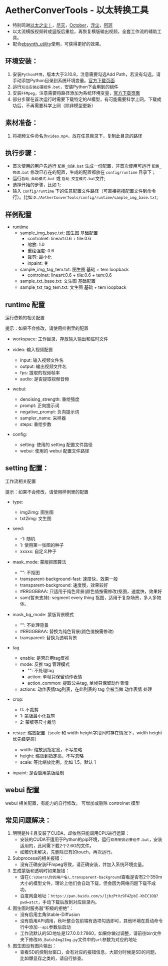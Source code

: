 # AetherConverTools - 以太转换工具
- 特别鸣谢[以太之尘丨](https://space.bilibili.com/1689500)，[尽灭](https://github.com/GoldenLoong)，[October](https://github.com/philodoxos)，[浮尘](https://b23.tv/qZusVvg)，[阿珂](https://github.com/ItTianYuStudio)
- 以太流横版视频转成竖版后重绘，再恢复横版输出视频，全套工作流的辅助工具。
- 配合[ebsynth_utility](https://github.com/s9roll7/ebsynth_utility)使用，可获得更好的效果。
## 环境安装：
1. 安装``Python环境``，版本大于3.10.8，注意需要勾选Add Path，若没有勾选，请手动添加Python目录到系统环境变量。[官方下载页面](https://www.python.org/downloads/)
2. 运行``双击安装必要组件.bat``，安装Python下会用到的组件
3. 安装``FFMpeg``，注意需要将路径添加为系统环境变量，[官方下载页面](https://github.com/BtbN/FFmpeg-Builds/releases)
4. 部分步骤在首次运行时需要下载特定的AI模型，有可能需要科学上网，下载成功后，不再需要科学上网（除非模型更新）

## 素材准备：
1. 将视频文件命名为`video.mp4`，放在任意目录下，复制此目录的路径

## 执行步骤：
- 首次使用的用户先运行 `配置_创建.bat` 生成一份配置，非首次使用可运行 `配置_修改.bat` 修改已存在的配置，生成的配置都放在 `config/runtime` 目录下；
- 运行`启动_自动模式.bat` 或 `启动_交互模式.bat`文件;
- 选择开始的步骤，比如 1;
- 输入 `config/runtime` 下的任意配置文件路径（可直接拖拽配置文件到命令行）。比如 `D:/AetherConverTools/config/runtime/sample_img_base.txt`;

## 样例配置

- runtime
  - sample_img_base.txt: 图生图 基础配置
    - controlnet: lineart:0.6 + tile:0.6
    - 缩放: 1.0
    - 重绘强度: 0.6
    - 裁剪: 最小化
    - inpaint: 关
  - sample_img_tag_tem.txt: 图生图 基础 + tem loopback
    - controlnet: lineart:0.6 + tile:0.6 + tem:0.6
  - sample_txt_base.txt: 文生图 基础配置
  - sample_txt_tag_tem.txt: 文生图 基础 + tem loopback


## runtime 配置

运行依赖的相关配置

提示：如果不会修改，请使用样例里的配置

- workspace: 工作目录，存放输入输出和临时文件

- video: 输入视频配置
  - input: 输入视频文件名
  - output: 输出视频文件名
  - fps: 提取的视频帧率
  - audio: 是否提取视频音频

- webui:
  - denoising_strength: 重绘强度
  - prompt: 正向提示词
  - negative_prompt: 负向提示词
  - sampler_name: 采样器
  - steps: 重绘步数

- config:
  - setting: 使用的 setting 配置文件路径
  - webui: 使用的 webui 配置文件路径

## setting 配置：

工作流相关配置

提示：如果不会修改，请使用样例里的配置

- type:
  - img2img: 图生图
  - txt2img: 文生图

- seed:
  - -1: 随机
  - 1: 使用第一张图的种子
  - xxxxx: 自定义种子

- mask_mode: 蒙版抠图算法
  - "": 不抠图
  - transparent-background-fast: 速度快，效果一般
  - transparent-background: 速度慢，效果较好
  - #RRGGBBAA: 只适用于纯色背景(颜色值按需修改)抠图，速度快，效果好
  - sam(暂未支持): segment every thing 抠图，适用于复杂场景，多人多物体。

- mask_bg_mode: 蒙版背景模式
  - "": 不处理背景
  - #RRGGBBAA: 替换为纯色背景(颜色值按需修改)
  - transparent: 替换为透明背景

- tag
  - enable: 是否启用tag反推
  - mode: 反推 tag 管理模式
    - "": 不处理tag
    - action: 单帧只保留动作表情
    - action_common: 提取公共tag, 单帧只保留动作表情
  - actions: 动作表情tag列表，在此列表的 tag 会被当做 动作表情 处理

- crop:
  - 0: 不裁剪
  - 1: 蒙版最小化裁剪
  - 2: 蒙版等尺寸裁剪

- resize: 缩放配置（scale 和 width height字段同时存在情况下，width height 优先级更高）
  - width: 缩放到指定宽，不写忽略
  - height: 缩放到指定高，不写忽略
  - scale: 等比缩放比例，比如 1.5，默认 1

- inpaint: 是否启用蒙版绘制

## webui 配置

webui 相关配置，有能力的自行修改。
可增加或删除 controlnet 模型



## 常见问题解决：
1. 明明是N卡且安装了CUDA，却依然只能调用CPU进行运算：
    - 安装的CUDA不适用于Python的pip环境，运行``双击安装必要组件.bat``，安装适用的，此间需下载2个2.6G的文件。
    - 如若仍未解决，先删除已有的touch，再次运行。
2. Subprocess的相关报错：
    - 没有正确安装FFmpeg导致，请正确安装，并加入系统环境变量。
3. 生成蒙版和透明时如果报错：
    - 请在``C:\Users\你的用户名\.transparent-background``查看是否有2个350m大小的模型文件，理论上他们会自动下载，但会因为网络问题下载不成功。
    - 百度网盘地址：``https://pan.baidu.com/s/1jbzPtVz9F4ZpbI-XbIC1OQ?pwd=atct``，手动下载后放到对应目录内。
4. 图生图时服务器“积极的拒绝”：
    - 没有启用主角Stable-Diffusion
    - 没有启用API调用，秋叶整合包前端有选项勾选即可，其他环境在启动命令行中添加``--api``参数后启动
    - 工作流默认的SD地址是127.0.0.1:7860，如果你做过调整，请前往bin文件夹下修改``05_BatchImg2Img.py``文件中的``url``参数为对应的地址
5. 图生图没有图片输出：
    - 查看SD的控制台窗口，会有对应的报错信息，大部分时候是SD的问题，比如爆显存之类的，请自行排查。